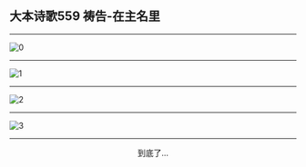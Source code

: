 
## 大本诗歌559 祷告-在主名里
        
<div id="aplayer0"></div>

---

<img alt="0" data-original="/data/d0559/0">

---

<img alt="1" data-original="/data/d0559/1">

---

<img alt="2" data-original="/data/d0559/2">

---

<img alt="3" data-original="/data/d0559/3">

---

<p style="text-align: center">到底了...</p>

<script src="/js/dist-view.js"></script>

<script>
MAIN.id = 'd0559';
        
const ap0 = new APlayer({
    container: document.getElementById('aplayer0'),
    volume: 1,
    loop: 'none',
    preload: 'none',
    audio: [{
        name: '大本诗歌559.mp3',
        artist: '大本诗歌',
        url: 'https://res.wx.qq.com/voice/getvoice?mediaid=MzI0NTk3MDM5M18yMjQ3NDk0NTY5',
        cover: '/favicon'
    }]
});
</script>

